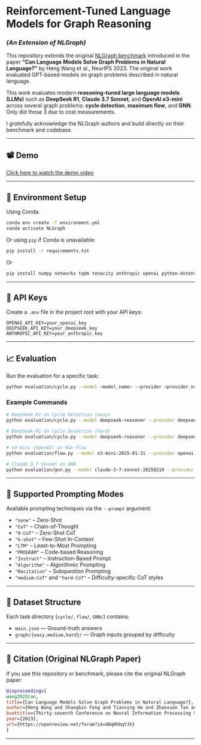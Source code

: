 # Reinforcement-Tuned Language Models for Graph Reasoning

### _(An Extension of NLGraph)_

This repository extends the original [NLGraph benchmark](https://arxiv.org/abs/2305.10037) introduced in the paper **"Can Language Models Solve Graph Problems in Natural Language?"** by Heng Wang et al., NeurIPS 2023. The original work evaluated GPT-based models on graph problems described in natural language.

This work evaluates modern **reasoning-tuned large language models (LLMs)** such as **DeepSeek R1**, **Claude 3.7 Sonnet**, and **OpenAI o3-mini** across several graph problems: **cycle detection**, **maximum flow**, and **GNN**. Only did those 3 due to cost measurements.

I gratefully acknowledge the NLGraph authors and build directly on their benchmark and codebase.

---

## 📽️ Demo

[Click here to watch the demo video](https://drive.google.com/file/d/1TAYWiE-96qztf7lAogr77ci096IQF6Ia/view?usp=sharing)

---

## 🧪 Environment Setup

Using Conda:

```bash
conda env create -f environment.yml
conda activate NLGraph
```

Or using `pip` if Conda is unavailable:

```bash
pip install -r requirements.txt
```

Or

```bash
pip install numpy networkx tqdm tenacity anthropic openai python-dotenv
```

---

## 🔐 API Keys

Create a `.env` file in the project root with your API keys:

```
OPENAI_API_KEY=your_openai_key
DEEPSEEK_API_KEY=your_deepseek_key
ANTHROPIC_API_KEY=your_anthropic_key
```

---

## 📈 Evaluation

Run the evaluation for a specific task:

```bash
python evaluation/cycle.py --model <model_name> --provider <provider_name> --prompt <prompt_type> --mode <difficulty>
```

### Example Commands

```bash
# DeepSeek-R1 on Cycle Detection (easy)
python evaluation/cycle.py --model deepseek-reasoner --provider deepseek --prompt Algorithm --mode easy

# DeepSeek-R1 on Cycle Detection (hard)
python evaluation/cycle.py --model deepseek-reasoner --provider deepseek --prompt Instruct --mode hard

# o3-mini (OpenAI) on Max-Flow
python evaluation/flow.py --model o3-mini-2025-01-31 --provider openai --prompt none --mode easy

# Claude 3.7 Sonnet on GNN
python evaluation/gnn.py --model claude-3-7-sonnet-20250219 --provider anthropic --prompt CoT --mode hard
```

---

## 🧠 Supported Prompting Modes

Available prompting techniques via the `--prompt` argument:

- `"none"` – Zero-Shot
- `"CoT"` – Chain-of-Thought
- `"0-CoT"` – Zero-Shot CoT
- `"k-shot"` – Few-Shot In-Context
- `"LTM"` – Least-to-Most Prompting
- `"PROGRAM"` – Code-based Reasoning
- `"Instruct"` – Instruction-Based Prompt
- `"Algorithm"` – Algorithmic Prompting
- `"Recitation"` – Subquestion Prompting
- `"medium-CoT"` and `"hard-CoT"` – Difficulty-specific CoT styles

---

## 📂 Dataset Structure

Each task directory (`cycle/`, `flow/`, `GNN/`) contains:

- `main.json` — Ground-truth answers
- `graph/{easy,medium,hard}/` — Graph inputs grouped by difficulty

---

## 📜 Citation (Original NLGraph Paper)

If you use this repository or benchmark, please cite the original NLGraph paper:

```bibtex
@inproceedings{
wang2023can,
title={Can Language Models Solve Graph Problems in Natural Language?},
author={Heng Wang and Shangbin Feng and Tianxing He and Zhaoxuan Tan and Xiaochuang Han and Yulia Tsvetkov},
booktitle={Thirty-seventh Conference on Neural Information Processing Systems},
year={2023},
url={https://openreview.net/forum?id=UDqHhbqYJV}
}
```

---
